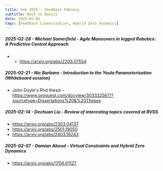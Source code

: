 ```yaml
---
title: Feb 2025 - Feedback Febuary
subtitle: Back to basics
date: 2025-02-01
tags: [Feedback Linearisation, Hybrid Zero Dynamics]
---
```



##### 2025-02-28 - Michael Somerfield - Agile Maneuvers in legged Robotics: A Predictive Control Approach 
- - https://arxiv.org/abs/2203.07554

##### 2025-02-21 - Nic Barbara - Introduction to the Youla Parameterisation (Whiteboard session)
- John Doyle's Phd thesis - https://www.proquest.com/docview/303332567/?sourcetype=Dissertations%20&%20Theses

##### 2025-02-14 - Dechuan Liu - Review of interesting topics covered at RVSS
- https://arxiv.org/abs/2303.04137
- https://arxiv.org/abs/2501.19050
- https://arxiv.org/abs/2403.19243

##### 2025-02-07 - Damian Abood - Virtual Constraints and Hybrid Zero Dynamics
- https://arxiv.org/abs/1706.01127
